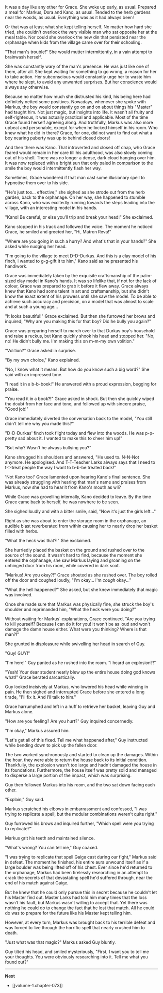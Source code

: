 
It was a day like any other for Grace. She woke up early, as usual. Prepared a meal for Markus, Dora and Kano, as usual. Tended to the herb gardens near the woods, as usual. Everything was as it had always been!

Or that was at least what she kept telling herself. No matter how hard she tried, she couldn't overlook the very visible man who sat opposite her at the meal table. Nor could she overlook the new din that persisted near the orphanage when kids from the village came over for their schooling.

"That man's trouble!" She would mutter intermittently, in a vain attempt to brainwash herself.

She was constantly wary of the man's presence. He was just like one of them, after all. She kept waiting for something to go wrong, a reason for her to take action. Her subconscious would constantly urge her to waste him where he slept, to avoid any unwanted surprises. But her conscience would always say otherwise.

Because no matter how much she distrusted his kind, his being here had definitely netted some positives. Nowadays, whenever she spoke with Markus, the boy would constantly go on and on about things his "Master" had taught him. Not just magic, but insights into life. It wasn't all fruity and self-righteous, it was actually practical and applicable. Most of the time Grace found herself agreeing along. And truthfully, Markus was also more upbeat and personable, except for when he locked himself in his room. Who knew what he did in there? Grace, for one, did not want to find out what a boy nearing puberty was up to behind closed doors!

And then there was Kano. That introverted and closed off chap, who Grace feared would remain in her care till his adulthood, was also slowly coming out of his shell. There was no longer a dense, dark cloud hanging over him. It was now replaced with a bright sun that only paled in comparison to the smile the boy would intermittently flash her way.

Sometimes, Grace wondered if that man cast some illusionary spell to hypnotise them over to his side.

"He's just too... effective," she sighed as she strode out from the herb garden, back to the orphanage. On her way, she happened to stumble across Kano, who was excitedly running towards the steps leading into the village, with an interesting model in his hands.

"Kano! Be careful, or else you'll trip and break your head!" She exclaimed.

Kano stopped in his track and followed the voice. The moment he noticed Grace, he smiled and greeted her, "Hi, Matron Reva!"

"Where are you going in such a hurry? And what's that in your hands?" She asked while nudging her head.

"I'm going to the village to meet D-D-Durkas. And this is a clay model of his finch, I wanted to g-g-gift it to him," Kano said as he presented his handiwork.

Grace was immediately taken by the exquisite craftsmanship of the palm-sized clay model in Kano's hands. It was so lifelike that, if not for the lack of colour, Grace was prepared to grab it before it flew away. Grace always knew that Kano had some talent in art and craftsmanship, but she didn't know the exact extent of his prowess until she saw the model. To be able to achieve such accuracy and precision, on a model that was almost to scale and at such a young age...

"It looks beautiful!" Grace exclaimed. But then she furrowed her brows and inquired, "Why are you making this for that boy? Did he bully you again?"

Grace was preparing herself to march over to that Durkas boy's household and raise a ruckus, but Kano quickly shook his head and stopped her. "No, no! He didn't bully me. I'm making this on m-m-my own volition."

"Volition?" Grace asked in surprise.

"By my own choice," Kano explained.

"No, I know what it means. But how do you know such a big word?" She said with an impressed tone.

"I read it in a b-b-book!" He answered with a proud expression, begging for praise.

"You read it in a book?!" Grace asked in shock. But then she quickly wiped the doubt from her face and tone, and followed up with sincere praise, "Good job!"

Grace immediately diverted the conversation back to the model, "You still didn't tell me why you made this?"

"D-D-Durkas' finch took flight today and flew into the woods. He was p-p-pretty sad about it. I wanted to make this to cheer him up!"

"But why? Wasn't he always bullying you?"

Kano shrugged his shoulders and answered, "He used to. N-N-Not anymore. He apologised. And T-T-Teacher Larks always says that I need to t-t-treat people the way I want to b-b-be treated back!"

'Not Kano too!' Grace lamented upon hearing Kano's final sentence. She was already struggling with hearing that man's name and praises from Markus, now she had to hear it from Kano's mouth as wll?

While Grace was grovelling internally, Kano decided to leave. By the time Grace came back to herself, he was nowhere to be seen.

She sighed loudly and with a bitter smile, said, "Now it's just the girls left..."

Right as she was about to enter the storage room in the orphanage, an audible blast reverberated from within causing her to nearly drop her basket filled with herbs.

"What the heck was that?!" She exclaimed.

She hurriedly placed the basket on the ground and rushed over to the source of the sound. It wasn't hard to find, because the moment she entered the orphanage, she saw Markus laying and groaning on the unhinged door from his room, while covered in dark soot.

"Markus! Are you okay?!" Grace shouted as she rushed over. The boy rolled off the door and coughed loudly, "I'm okay... I'm *cough* okay..."

"What the hell happened?" She asked, but she knew immediately that magic was involved.

Once she made sure that Markus was physically fine, she struck the boy's shoulder and reprimanded him, "What the heck were you doing?"

Without waiting for Markus' explanations, Grace continued, "Are you trying to kill yourself? Because I can do it for you! It won't be as loud and won't damage the damn house either. What were you thinking? Where is that man?!"

She grunted in displeasure while swivelling her head in search of Guy.

"Guy! GUY!"

"I'm here!" Guy panted as he rushed into the room. "I heard an explosion?!"

"Yeah! Your dear student nearly blew up the entire house doing god knows what!" Grace berated sarcastically.

Guy looked incisively at Markus, who lowered his head while wincing in pain. He then sighed and interrupted Grace before she entered a long tirade, "I'll fix it. And I'll talk to him."

Grace harrumphed and left in a huff to retrieve her basket, leaving Guy and Markus alone.

"How are you feeling? Are you hurt?" Guy inquired concernedly.

"I'm okay," Markus assured him.

"Let's get all of this fixed. Tell me what happened after," Guy instructed while bending down to pick up the fallen door.

The two worked synchronously and started to clean up the damages. Within the hour, they were able to return the house back to its initial condition. Thankfully, the explosion wasn't too large and hadn't damaged the house in its foundations. Furthermore, the house itself was pretty solid and managed to disperse a large portion of the impact, which was surprising.

Guy then followed Markus into his room, and the two sat down facing each other.

"Explain," Guy said.

Markus scratched his elbows in embarrassment and confessed, "I was trying to replicate a spell, but the modular combinations weren't quite right."

Guy furrowed his brows and inquired further, "Which spell were you trying to replicate?"

Markus grit his teeth and maintained silence.

"What's wrong? You can tell me," Guy coaxed.

"I was trying to replicate that spell Gaige cast during our fight," Markus said in defeat. The moment he finished, his entire aura unwound itself as if a large boulder was being lifted off of his chest. Ever since he'd returned to the orphanage, Markus had been tirelessly researching in an attempt to crack the secrets of that devastating spell he'd suffered through, near the end of his match against Gaige.

But he knew that he could only pursue this in secret because he couldn't let his Master find out. Master Larks had told him many times that the loss wasn't his fault, but Markus wasn't willing to accept that. Yet there was nothing he could do to change the fact that he lost that match. All he could do was to prepare for the future like his Master kept telling him.

However, at every turn, Markus was brought back to his terrible defeat and was forced to live through the horrific spell that nearly crushed him to death.

"Just what was that magic?" Markus asked Guy bluntly.

Guy tilted his head, and smiled mysteriously, "First, I want you to tell me your thoughts. You were obviously researching into it. Tell me what you found out?"

____

**Next**
* [[volume-1.chapter-073]]